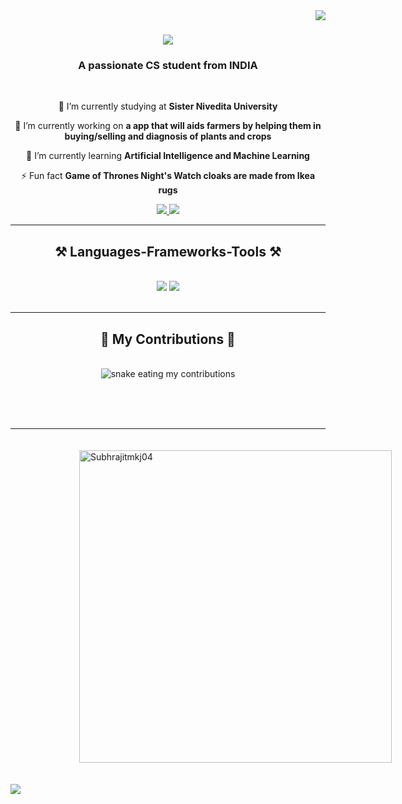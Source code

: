 <img align="right" src="https://visitor-badge.laobi.icu/badge?page_id=Subhrajitmkj04.Subhrajitmkj04" />

<h1 align="center">
    <img src="https://readme-typing-svg.herokuapp.com/?font=Righteous&size=35&center=true&vCenter=true&width=500&height=70&duration=4000&lines=Hi+There!+👋;+I'm+Subhrajit+Mukherjee!;" />
</h1>

<h3 align="center">A passionate CS student from INDIA </h3>

<br/>

<div align="center">
 
🏫 I’m currently studying at **Sister Nivedita University** 
 
🔭 I’m currently working on **a app that will aids farmers by helping them in buying/selling and diagnosis of plants and crops**
 
🌱 I’m currently learning **Artificial Intelligence and Machine Learning**

⚡ Fun fact **Game of Thrones Night's Watch cloaks are made from Ikea rugs**

 </div>

 <div align="center"> 
  <a href="mailto:subhrajitmukherjee04@gmail.com">
    <img src="https://img.shields.io/badge/Gmail-333333?style=for-the-badge&logo=gmail&logoColor=red" />
  </a>
  <a href="https://www.linkedin.com/in/subhrajit-mukherjee-38847a243/" target="_blank">
    <img src="https://img.shields.io/badge/LinkedIn-0077B5?style=for-the-badge&logo=linkedin&logoColor=white" target="_blank" />
  </a>
  
</div>

<hr/>

<h2 align="center">⚒️ Languages-Frameworks-Tools ⚒️</h2>
<br/>
<div align="center">
    <img src="https://skillicons.dev/icons?i=html,css,vscode,github,figma" />
    <img src="https://skillicons.dev/icons?i=python,c,java" /><br>
</div>

<br/>
<hr/>

<div align="center">
  <h2>🐍 My Contributions 🐍</h2>
  <br>
  <img alt="snake eating my contributions" src="https://raw.githubusercontent.com/Subhrajitmkj04/Subhrajitmkj04/output/github-contribution-grid-snake.svg" />
  
  <br/><br/><br/>
</div>

<hr/>

<p>
  <img align="center" width="500px" style="padding: 20px 110px" 
       src="https://github-readme-streak-stats.herokuapp.com/?user=Subhrajitmkj04&background=000000&stroke=ffffff&ring=fbff00&fire=fbff00&currStreakLabel=fbff00&sideLabels=fbff00&sideNums=ffffff&dates=ffffff" 
       alt="Subhrajitmkj04" />
</p>

<img src = "https://github-readme-activity-graph.vercel.app/graph?username=Subhrajitmkj04&bg_color=000000&color=fbff00&line=f5d400&point=ffffff&area=true&hide_border=true)](https://github.com/ashutosh00710/github-readme-activity-graph"> </img>

